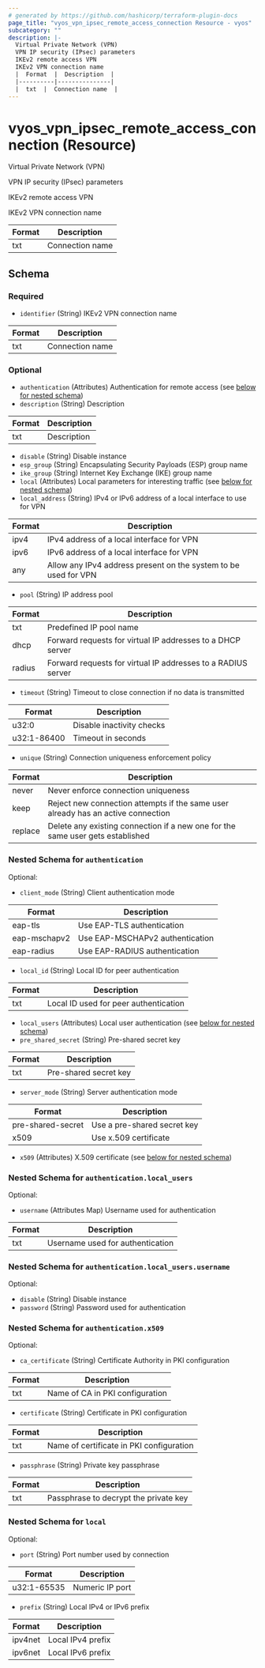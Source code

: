 ```yaml
---
# generated by https://github.com/hashicorp/terraform-plugin-docs
page_title: "vyos_vpn_ipsec_remote_access_connection Resource - vyos"
subcategory: ""
description: |-
  Virtual Private Network (VPN)
  VPN IP security (IPsec) parameters
  IKEv2 remote access VPN
  IKEv2 VPN connection name
  |  Format  |  Description  |
  |----------|---------------|
  |  txt  |  Connection name  |
---
```


# vyos_vpn_ipsec_remote_access_connection (Resource)

Virtual Private Network (VPN)

VPN IP security (IPsec) parameters

IKEv2 remote access VPN

IKEv2 VPN connection name

|  Format  |  Description  |
|----------|---------------|
|  txt  |  Connection name  |



<!-- schema generated by tfplugindocs -->
## Schema

### Required

- `identifier` (String) IKEv2 VPN connection name

|  Format  |  Description  |
|----------|---------------|
|  txt  |  Connection name  |

### Optional

- `authentication` (Attributes) Authentication for remote access (see [below for nested schema](#nestedatt--authentication))
- `description` (String) Description

|  Format  |  Description  |
|----------|---------------|
|  txt  |  Description  |
- `disable` (String) Disable instance
- `esp_group` (String) Encapsulating Security Payloads (ESP) group name
- `ike_group` (String) Internet Key Exchange (IKE) group name
- `local` (Attributes) Local parameters for interesting traffic (see [below for nested schema](#nestedatt--local))
- `local_address` (String) IPv4 or IPv6 address of a local interface to use for VPN

|  Format  |  Description  |
|----------|---------------|
|  ipv4  |  IPv4 address of a local interface for VPN  |
|  ipv6  |  IPv6 address of a local interface for VPN  |
|  any  |  Allow any IPv4 address present on the system to be used for VPN  |
- `pool` (String) IP address pool

|  Format  |  Description  |
|----------|---------------|
|  txt  |  Predefined IP pool name  |
|  dhcp  |  Forward requests for virtual IP addresses to a DHCP server  |
|  radius  |  Forward requests for virtual IP addresses to a RADIUS server  |
- `timeout` (String) Timeout to close connection if no data is transmitted

|  Format  |  Description  |
|----------|---------------|
|  u32:0  |  Disable inactivity checks  |
|  u32:1-86400  |  Timeout in seconds  |
- `unique` (String) Connection uniqueness enforcement policy

|  Format  |  Description  |
|----------|---------------|
|  never  |  Never enforce connection uniqueness  |
|  keep  |  Reject new connection attempts if the same user already has an active connection  |
|  replace  |  Delete any existing connection if a new one for the same user gets established  |

<a id="nestedatt--authentication"></a>
### Nested Schema for `authentication`

Optional:

- `client_mode` (String) Client authentication mode

|  Format  |  Description  |
|----------|---------------|
|  eap-tls  |  Use EAP-TLS authentication  |
|  eap-mschapv2  |  Use EAP-MSCHAPv2 authentication  |
|  eap-radius  |  Use EAP-RADIUS authentication  |
- `local_id` (String) Local ID for peer authentication

|  Format  |  Description  |
|----------|---------------|
|  txt  |  Local ID used for peer authentication  |
- `local_users` (Attributes) Local user authentication (see [below for nested schema](#nestedatt--authentication--local_users))
- `pre_shared_secret` (String) Pre-shared secret key

|  Format  |  Description  |
|----------|---------------|
|  txt  |  Pre-shared secret key  |
- `server_mode` (String) Server authentication mode

|  Format  |  Description  |
|----------|---------------|
|  pre-shared-secret  |  Use a pre-shared secret key  |
|  x509  |  Use x.509 certificate  |
- `x509` (Attributes) X.509 certificate (see [below for nested schema](#nestedatt--authentication--x509))

<a id="nestedatt--authentication--local_users"></a>
### Nested Schema for `authentication.local_users`

Optional:

- `username` (Attributes Map) Username used for authentication

|  Format  |  Description  |
|----------|---------------|
|  txt  |  Username used for authentication  | (see [below for nested schema](#nestedatt--authentication--local_users--username))

<a id="nestedatt--authentication--local_users--username"></a>
### Nested Schema for `authentication.local_users.username`

Optional:

- `disable` (String) Disable instance
- `password` (String) Password used for authentication



<a id="nestedatt--authentication--x509"></a>
### Nested Schema for `authentication.x509`

Optional:

- `ca_certificate` (String) Certificate Authority in PKI configuration

|  Format  |  Description  |
|----------|---------------|
|  txt  |  Name of CA in PKI configuration  |
- `certificate` (String) Certificate in PKI configuration

|  Format  |  Description  |
|----------|---------------|
|  txt  |  Name of certificate in PKI configuration  |
- `passphrase` (String) Private key passphrase

|  Format  |  Description  |
|----------|---------------|
|  txt  |  Passphrase to decrypt the private key  |



<a id="nestedatt--local"></a>
### Nested Schema for `local`

Optional:

- `port` (String) Port number used by connection

|  Format  |  Description  |
|----------|---------------|
|  u32:1-65535  |  Numeric IP port  |
- `prefix` (String) Local IPv4 or IPv6 prefix

|  Format  |  Description  |
|----------|---------------|
|  ipv4net  |  Local IPv4 prefix  |
|  ipv6net  |  Local IPv6 prefix  |

